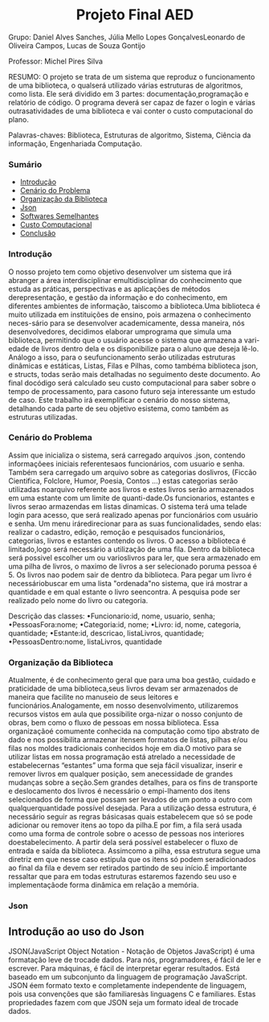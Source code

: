 <h1 align="center">Projeto Final AED</h1>

Grupo: Daniel Alves Sanches, Júlia Mello Lopes GonçalvesLeonardo de Oliveira Campos, Lucas de Souza Gontijo

Professor: Michel Pires Silva

RESUMO: O projeto se trata de um sistema que reproduz o funcionamento de uma biblioteca, o qualserá utilizado várias estruturas de algoritmos, como lista. Ele será dividido em 3 partes: documentação,programação e relatório de código.  O programa deverá ser capaz de fazer o login e várias outrasatividades de uma biblioteca e vai conter o custo computacional do plano.

Palavras-chaves: Biblioteca, Estruturas de algoritmo, Sistema, Ciência da informação, Engenhariada Computação.

### Sumário
<!--ts-->
   * [Introdução](#Introdução)
   * [Cenário do Problema](#CenáriodoProblema)
   * [Organização da Biblioteca](#OrganizaçãodoProblema)
   * [Json](#Json)
   * [Softwares Semelhantes](#SoftwaresSemelhantes)
   * [Custo Computacional](#CustoComputacional)
   * [Conclusão](#Conclusão)
<!--te-->

### Introdução

O nosso projeto tem como objetivo desenvolver um sistema que irá abranger a área interdisciplinar emultidisciplinar do conhecimento que estuda as práticas, perspectivas e as aplicações de métodos derepresentação, e gestão da informação e do conhecimento, em diferentes ambientes de informação, taiscomo a biblioteca.Uma biblioteca é muito utilizada em instituições de ensino, pois armazena o conhecimento neces-sário para se desenvolver academicamente, dessa maneira, nós desenvolvedores, decidimos elaborar umprograma que simula uma biblioteca, permitindo que o usuário acesse o sistema que armazena a vari-edade de livros dentro dela e os disponibilize para o aluno que deseja lê-lo. Análogo a isso, para o seufuncionamento serão utilizadas estruturas dinâmicas e estáticas, Listas, Filas e Pilhas, como tambéma biblioteca json, e structs, todas serão mais detalhadas no seguimento deste documento. Ao final docódigo será calculado seu custo computacional para saber sobre o tempo de processamento, para casono futuro seja interessante um estudo de caso. Este trabalho irá exemplificar o cenário do nosso sistema, detalhando cada parte de seu objetivo esistema, como também as estruturas utilizadas.

### Cenário do Problema

Assim que inicializa o sistema, será carregado arquivos .json, contendo informaçõees iniciais referentesaos funcionários, com usuario e senha. Também sera carregado um arquivo sobre as categorias doslivros, (Ficcão Cientifica, Folclore, Humor, Poesia, Contos ...)  estas categorias serão utilizadas noarquivo referente aos livros e estes livros serão armazenados em uma estante com um limite de quanti-dade.Os funcionarios, estantes e livros serao armazendas em listas dinamicas. O sistema terá uma telade login para acesso, que será realizado apenas por funcionários com usuário e senha. Um menu iráredirecionar para as suas funcionalidades, sendo elas: realizar o cadastro, edição, remoção e pesquisados funcionários, categorias, livros e estantes contendo os livros.  O acesso a biblioteca é limitado,logo será necessário a utilização de uma fila. Dentro da biblioteca será possivel escolher um ou varioslivros para ler, que sera armazenado em uma pilha de livros, o maximo de livros a ser selecionado poruma pessoa é 5. Os livros nao podem sair de dentro da biblioteca. Para pegar um livro é necessáriobuscar em uma lista "ordenada"no sistema, que irá mostrar a quantidade e em qual estante o livro seencontra. A pesquisa pode ser realizado pelo nome do livro ou categoria.

Descrição das classes:
•Funcionario:id, nome, usuario, senha;
•PessoasFora:nome;
•Categoria:id, nome;
•Livro: id, nome, categoria, quantidade;
•Estante:id, descricao, listaLivros, quantidade;
•PessoasDentro:nome, listaLivros, quantidade

### Organização da Biblioteca

Atualmente, é de conhecimento geral que para uma boa gestão, cuidado e praticidade de uma biblioteca,seus livros devam ser armazenados de maneira que facilite no manuseio de seus leitores e funcionários.Analogamente, em nosso desenvolvimento, utilizaremos recursos vistos em aula que possibilite orga-nizar o nosso conjunto de obras, bem como o fluxo de pessoas em nossa biblioteca. Essa organizaçãoé comumente conhecida na computação como tipo abstrato de dado e nos possibilita armazenar itensem formatos de listas, pilhas e/ou filas nos moldes tradicionais conhecidos hoje em dia.O motivo para se utilizar listas em nossa programação está atrelado a necessidade de estabelecernas “estantes” uma forma que seja fácil visualizar, inserir e remover livros em qualquer posição, sem anecessidade de grandes mudanças sobre a seção.Sem grandes detalhes, para os fins de transporte e deslocamento dos livros é necessário o empi-lhamento dos itens selecionados de forma que possam ser levados de um ponto a outro com qualquerquantidade possível desejada. Para a utilização dessa estrutura, é necessário seguir as regras básicasas quais estabelecem que só se pode adicionar ou remover itens ao topo da pilha.E por fim, a fila será usada como uma forma de controle sobre o acesso de pessoas nos interiores doestabelecimento. A partir dela será possível estabelecer o fluxo de entrada e saída da biblioteca. Assimcomo a pilha, essa estrutura segue uma diretriz em que nesse caso estipula que os itens só podem seradicionados ao final da fila e devem ser retirados partindo de seu início.É importante ressaltar que para em todas estruturas estaremos fazendo seu uso e implementaçãode forma dinâmica em relação a memória.

### Json

## Introdução ao uso do Json

JSON(JavaScript Object Notation - Notação de Objetos JavaScript) é uma formatação leve de trocade dados. Para nós, programadores, é fácil de ler e escrever. Para máquinas, é fácil de interpretar egerar resultados. Está baseado em um subconjunto da linguagem de programação JavaScript. JSON éem formato texto e completamente independente de linguagem, pois usa convenções que são familiaresàs linguagens C e familiares. Estas propriedades fazem com que JSON seja um formato ideal de trocade dados.
